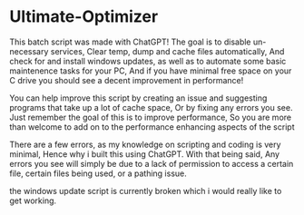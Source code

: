 # Ultimate-Optimizer
This batch script was made with ChatGPT! The goal is to disable un-necessary services, Clear temp, dump and cache files automatically, And check for and install windows updates, as well as to automate some basic maintenence tasks for your PC, 
And if you have minimal free space on your C drive you should see a decent improvement in performance!

You can help improve this script by creating an issue and suggesting programs that take up a lot of cache space, Or by fixing any errors you see.
Just remember the goal of this is to improve performance, So you are more than welcome to add on to the performance enhancing aspects of the script

There are a few errors, as my knowledge on scripting and coding is very minimal, Hence why i built this using ChatGPT. 
With that being said, Any errors you see will simply be due to a lack of permission to access a certain file, certain files being used, or a pathing issue. 

the windows update script is currently broken which i would really like to get working.
